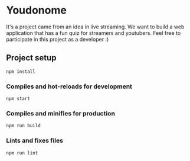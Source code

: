 # Youdonome

It's a project came from an idea in live streaming. We want to build a web application that has a fun quiz for streamers and youtubers.
Feel free to participate in this project as a developer :)

## Project setup
```
npm install
```

### Compiles and hot-reloads for development
```
npm start
```

### Compiles and minifies for production
```
npm run build
```

### Lints and fixes files
```
npm run lint
```
